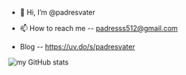 - 👋 Hi, I’m @padresvater

- 📫 How to reach me -- padresss512@gmail.com

- Blog -- https://uv.do/s/padresvater


![my GitHub stats](https://github-readme-stats.vercel.app/api?username=padresvater)

<!--START_SECTION:waka-->


<!--END_SECTION:waka-->


<!---
padresvater/padresvater is a ✨ special ✨ repository because its `README.md` (this file) appears on your GitHub profile.
You can click the Preview link to take a look at your changes.
--->
